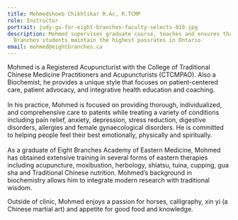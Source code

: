 ```yaml
---
title: Mohmedshoeb Chikhlikar R.Ac, R.TCMP
role: Instructor
portrait: judy-gu-for-eight-branches-faculty-selects-010.jpg
description: Mohmed supervises graduate course, teaches and ensures that Eight
  Branches students maintain the highest passrates in Ontario
email: mohmed@eightbranches.ca
---
```

Mohmed is a Registered Acupuncturist with the College of Traditional Chinese Medicine Practitioners and Acupuncturists (CTCMPAO). Also a Biochemist, he provides a unique style that focuses on patient-centered care, patient advocacy, and integrative health education and coaching.\
\
In his practice, Mohmed is focused on providing thorough, individualized, and comprehensive care to patents while treating a variety of conditions including pain relief, anxiety, depression, stress reduction, digestive disorders, allergies and female gynaecological disorders. He is committed to helping people feel their best emotionally, physically and spiritually.\
\
As a graduate of Eight Branches Academy of Eastern Medicine, Mohmed has obtained extensive training in several forms of eastern therapies including acupuncture, moxibustion, herbology, shiatsu, tuina, cupping, gua sha and Traditional Chinese nutrition. Mohmed’s background in biochemistry allows him to integrate modern research with traditional wisdom.

Outside of clinic, Mohmed enjoys a passion for horses, calligraphy, xin yi (a Chinese martial art) and appetite for good food and knowledge.